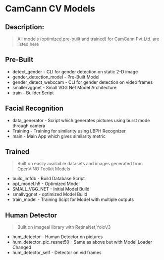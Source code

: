 # CamCann CV Models
## Description:
> All models (optimized,pre-built and trained) for CamCann Pvt.Ltd. are listed here

## Pre-Built
- detect_gender          - CLI for gender detection on static 2-D image
- gender_detection_model - Pre-Built Model 
- gender_detect_webccam  - CLI for gender detection on video frames
- smallervggnet          - Small VGG Net Model Architecture
- train                  - Builder Script

## Facial Recognition
- data_generator        - Script which generates pictures using burst mode through camera
- Training              - Training for similarity using LBPH Recognizer
- main                  - Main App which gives similarity metric

## Trained
> Built on easily availaible datasets and images generated from OpenVINO Toolkit Models

- build_imfdb            - Build Database Script
- opt_model.h5           - Optimized Model
- SMALL_VGG_NET          - Initial Model Build
- smallvggnet            - optimized Model Build
- train_model            - Training Scipt for Model with multiple outputs

## Human Detector
> Built on imageai library with RetinaNet,YoloV3

- hum_detector              - Human Detector on pictures
- hum_detector_pic_resnet50 - Same as above but with Model Loader Changed 
- hum_detector_self         - Detector on vid frames